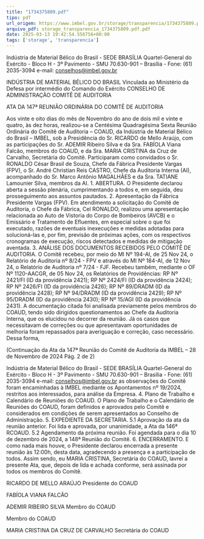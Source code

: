 ```yaml
---
title: "1734375809.pdf"
tipo: pdf
url_origem: https://www.imbel.gov.br/storage/transparencia/1734375809.pdf
arquivo_pdf: storage_transparencia_1734375809.pdf.pdf
date: 2025-03-13 19:42:54.556756+00:00
tags: ['storage', 'transparencia']
---
```


 
Indústria de Material Bélico do Brasil - SEDE BRASÍLIA 
Quartel-General do Exército - Bloco H - 3º Pavimento - SMU 
70.630-901 – Brasília - Fone: (61) 2035-3094 e-mail: conselhos@imbel.gov.br 
 
INDÚSTRIA DE MATERIAL BÉLICO DO BRASIL 
Vinculada ao Ministério da Defesa por intermédio do Comando do Exército 
CONSELHO DE ADMINISTRAÇÃO 
COMITÊ DE AUDITORIA 
 
ATA DA 147ª REUNIÃO ORDINÁRIA DO COMITÊ DE AUDITORIA 
 
Aos vinte e oito dias do mês de Novembro do ano de dois mil e vinte e quatro, às dez 
horas, realizou-se a Centésima Quadragésima Sexta Reunião Ordinária do Comitê de 
Auditoria – COAUD, da Indústria de Material Bélico do Brasil – IMBEL, sob a 
Presidência do Sr. RICARDO de Mello Araújo, com as participações do Sr. ADEMIR 
Ribeiro Silva e da Sra. FABÍOLA Viana Falcão, membros do COAUD, e da Sra. MARIA 
CRISTINA da Cruz de Carvalho, Secretária do Comitê. Participaram como convidados o 
Sr. RONALDO César Brasil de Souza, Chefe da Fábrica Presidente Vargas (FPV), o Sr. 
André Christian Reis CASTRO, Chefe da Auditoria Interna (AI), acompanhado do Sr. 
Marco Antônio MAGALHÃES e da Sra. TATIANE Lamounier Silva, membros da AI. 1. 
ABERTURA. O Presidente declarou aberta a sessão plenária, cumprimentando a todos 
e, em seguida, deu prosseguimento aos assuntos pautados. 2.  Apresentação da 
Fábrica Presidente Vargas (FPV). Em atendimento a solicitação do Comitê de 
Auditoria, o Chefe da Fábrica, Cel RONALDO, realizou uma apresentação relacionada 
ao Auto de Vistoria do Corpo de Bombeiros (AVCB) e o Emissário e Tratamento de 
Efluentes, em especial sobre o que foi executado, razões de eventuais inexecuções e 
medidas adotadas para solucioná-las e, por fim, previsão de próximas ações, com os 
respectivos cronogramas de execução, riscos detectados e medidas de mitigação 
aventada. 3. ANÁLISE DOS DOCUMENTOS RECEBIDOS PELO COMITÊ DE 
AUDITORIA. O Comitê recebeu, por meio do MI Nº 194-AI, de 25 Nov 24, o Relatório de 
Auditoria nº 8/24 - FPV e através do MI Nº 184-AI, de 12 Nov 24, o Relatório de Auditoria 
nº 7/24 - FJF.  Recebeu também, mediante o OF Nº 1120-AACGR, de 05 Nov 24, os 
Relatórios de Providências: RP Nº 2421/FI (ID da providência 2421); RP Nº 2424/FI (ID 
da providência 2424); RP Nº 2426/FI (ID da providência 2426); RP Nº 89/DRADM (ID da 
providência 2428); RP Nº 94/DRADM (ID da providência 2429); RP Nº 95/DRADM (ID da 
providência 2430); RP Nº 15/AGI (ID da providência 2431). A documentação citada foi 
analisada 
previamente 
pelos 
membros 
do 
COAUD, 
tendo 
sido 
dirigidos 
questionamentos ao Chefe da Auditoria Interna, que os elucidou no decorrer da reunião. 
Já os casos que necessitavam de correções ou que apresentavam oportunidades de 
melhoria foram repassados para averiguação e correção, caso necessário. Dessa forma, 

 
(Continuação da Ata da 147ª Reunião do Comitê de Auditoria da IMBEL – 28 de Novembro de 2024 Pág. 2 de 2) 
 
Indústria de Material Bélico do Brasil - SEDE BRASÍLIA 
Quartel-General do Exército - Bloco H - 3º Pavimento - SMU 
70.630-901 – Brasília - Fone: (61) 2035-3094 e-mail: conselhos@imbel.gov.br 
as observações do Comitê foram encaminhadas à IMBEL mediante os Apontamentos nº 
19/2024, restritos aos interessados, para análise da Empresa. 4. Plano de Trabalho e 
Calendário de Reuniões do COAUD. O Plano de Trabalho e o Calendário de Reuniões 
do COAUD, foram definidos e aprovados pelo Comitê e considerados em condições de 
serem 
apresentados 
ao 
Conselho 
de Administração. 
5. 
EXPEDIENTE 
DA 
SECRETARIA. 5.1 Aprovação da ata da reunião anterior. Foi lida e aprovada, por 
unanimidade, a Ata da 146ª RCOAUD. 5.2 Agendamento da próxima reunião. Foi 
agendada para o dia 10 de dezembro de 2024, a 148ª Reunião do Comitê. 6. 
ENCERRAMENTO. E como nada mais houve, o Presidente declarou encerrada a 
presente reunião às 12:00h, desta data, agradecendo a presença e a participação de 
todos. Assim sendo, eu MARIA CRISTINA, Secretária do COAUD, lavrei a presente Ata, 
que, depois de lida e achada conforme, será assinada por todos os membros do Comitê. 
 
 
 
 
RICARDO DE MELLO ARAÚJO 
Presidente do COAUD 
 
 
 
 
 
FABÍOLA VIANA FALCÃO 
 
ADEMIR RIBEIRO SILVA 
Membro do COAUD 
 
 
Membro do COAUD 
 
 
 
 
 
MARIA CRISTINA DA CRUZ DE CARVALHO 
Secretária do COAUD 

